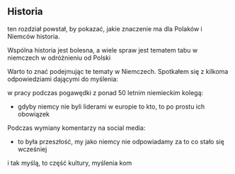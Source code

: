 ## Historia

ten rozdział powstał, by pokazać, jakie znaczenie ma 
dla Polaków i Niemców historia.

Wspólna historia jest bolesna, a wiele spraw jest tematem tabu w niemczech w odróżnieniu od Polski

Warto to znać podejmując te tematy w Niemczech.
Spotkałem się z kilkoma odpowiedziami dającymi do myślenia:

w pracy podczas pogawędki z ponad 50 letnim niemieckim kolegą:
- gdyby niemcy nie byli liderami w europie to kto, to po prostu ich obowiązek


Podczas wymiany komentarzy na social media:
- to była przeszłość, my jako niemcy nie odpowiadamy za to co stało się wcześniej

i tak myślą, to część kultury, myślenia kom


